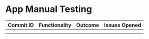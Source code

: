# App Manual Testing

| Commit ID | Functionality | Outcome | Issues Opened | 
| ------ | ------ |------ | ------ |
|        |        |        |        |
|        |        |        |        |